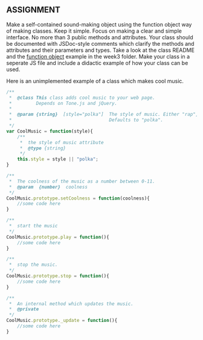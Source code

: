 ## ASSIGNMENT

Make a self-contained sound-making object using the function object way of making classes. Keep it simple. Focus on making a clear and simple interface. No more than 3 public methods and attributes. Your class should be documented with JSDoc-style comments which clarify the methods and attributes and their parameters and types. Take a look at the class README and the [function object](./0_functionObjects/) example in the week3 folder. Make your class in a seperate JS file and include a didactic example of how your class can be used. 

Here is an unimplemented example of a class which makes cool music. 

```javascript
/**
 *  @class This class adds cool music to your web page.
 *  	   Depends on Tone.js and jQuery. 
 * 
 *  @param {string}  [style="polka"]  The style of music. Either "rap", "muzak", or "polka". 
 *									  Defaults to "polka".
 */
var CoolMusic = function(style){
	/**
	 *  the style of music attribute
	 *  @type {string}
	 */
	this.style = style || "polka";
}

/**
 *  The coolness of the music as a number between 0-11. 
 *  @param  {number}  coolness
 */
CoolMusic.prototype.setCoolness = function(coolness){
	//some code here
}

/**
 *  start the music
 */
CoolMusic.prototype.play = function(){
	//some code here
}

/**
 *  stop the music. 
 */
CoolMusic.prototype.stop = function(){
	//some code here
}

/**
 *  An internal method which updates the music.
 * 	@private
 */
CoolMusic.prototype._update = function(){
	//some code here
}
```
